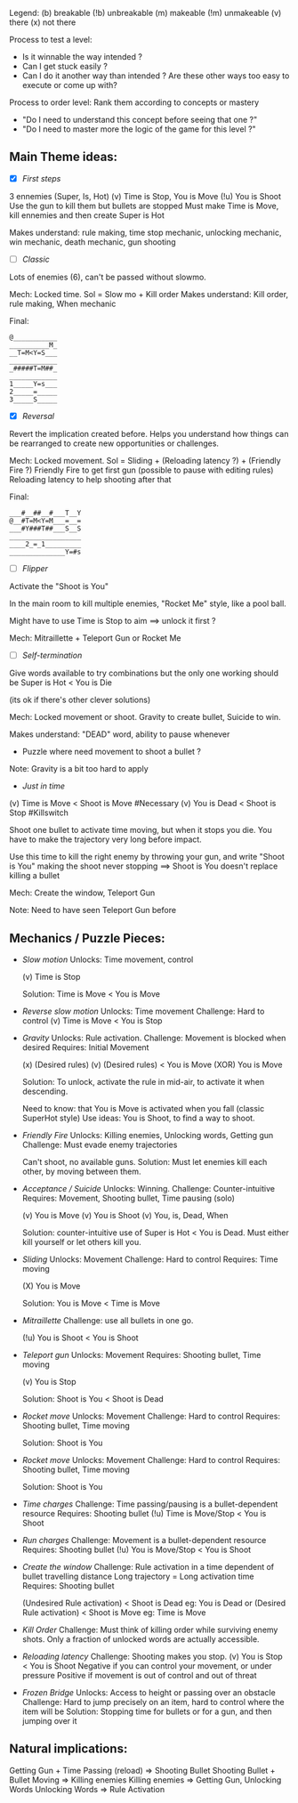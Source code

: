 Legend:
(b)   breakable
(!b)  unbreakable
(m)   makeable
(!m)  unmakeable
(v)   there
(x)   not there

Process to test a level:
- Is it winnable the way intended ?
- Can I get stuck easily ?
- Can I do it another way than intended ?
  Are these other ways too easy to execute or come up with?

Process to order level:
Rank them according to concepts or mastery
- "Do I need to understand this concept before seeing that one ?"
- "Do I need to master more the logic of the game for this level ?"

## Main Theme ideas:

- [x] *First steps*

3 ennemies (Super, Is, Hot)
(v) Time is Stop, You is Move
(!u) You is Shoot
Use the gun to kill them but bullets are stopped
Must make Time is Move, kill ennemies
and then create Super is Hot

Makes understand: rule making, time stop mechanic, unlocking mechanic,
win mechanic, death mechanic, gun shooting

- [ ] *Classic*

Lots of enemies (6), can't be passed without slowmo.

Mech: Locked time. Sol = Slow mo + Kill order
Makes understand: Kill order, rule making, When mechanic

Final:
```
@___________
__________M_
__T=M<Y=S___
____________
_#####T=M##_
____________
1_____Y=s___
2_____=_____
3_____S_____
```

- [X] *Reversal*

Revert the implication created before.
Helps you understand how things can be rearranged to create new opportunities or challenges.

Mech: Locked movement. Sol = Sliding + (Reloading latency ?) + (Friendly Fire ?)
Friendly Fire to get first gun (possible to pause with editing rules)
Reloading latency to help shooting after that

Final:
```
___#__##__#___T__Y
@__#T=M<Y=M___=__=
___#Y###T##___S__S
__________________
____2_=_1_________
______________Y=#s
```

- [ ] *Flipper*

Activate the "Shoot is You"

In the main room to kill multiple enemies, "Rocket Me" style, like a pool ball.

Might have to use Time is Stop to aim
==> unlock it first ?

Mech: Mitraillette + Teleport Gun or Rocket Me

- [ ] *Self-termination*

Give words available to try combinations but the only one working should be
Super is Hot < You is Die

(its ok if there's other clever solutions)

Mech: Locked movement or shoot. Gravity to create bullet, Suicide to win.

Makes understand: "DEAD" word, ability to pause whenever

+ Puzzle where need movement to shoot a bullet ?

Note: Gravity is a bit too hard to apply  

- *Just in time*

(v) Time is Move < Shoot is Move #Necessary
(v) You is Dead < Shoot is Stop  #Killswitch

Shoot one bullet to activate time moving, but when it stops you die. You have to make the trajectory very long before impact.

Use this time to kill the right enemy by throwing your gun,
and write "Shoot is You" making the shoot never stopping
==> Shoot is You doesn't replace killing a bullet

Mech: Create the window, Teleport Gun

Note: Need to have seen Teleport Gun before

## Mechanics / Puzzle Pieces:

- *Slow motion*
  Unlocks: Time movement, control

  (v) Time is Stop

  Solution:
  Time is Move < You is Move

- *Reverse slow motion*
  Unlocks: Time movement
  Challenge: Hard to control
  (v) Time is Move < You is Stop

- *Gravity*
  Unlocks: Rule activation.
  Challenge: Movement is blocked when desired
  Requires: Initial Movement

  (x) (Desired rules)
  (v) (Desired rules) < You is Move
          (XOR)
      You is Move

  Solution: To unlock,
  activate the rule in mid-air, to activate it when descending.

  Need to know: that You is Move is activated when you fall (classic SuperHot style)
  Use ideas: You is Shoot, to find a way to shoot.

- *Friendly Fire*
  Unlocks: Killing enemies, Unlocking words, Getting gun
  Challenge: Must evade enemy trajectories

  Can't shoot, no available guns.
  Solution: Must let enemies kill each other, by moving between them.

- *Acceptance / Suicide*
  Unlocks: Winning.
  Challenge: Counter-intuitive
  Requires: Movement, Shooting bullet, Time pausing (solo)

  (v) You is Move
  (v) You is Shoot
  (v) You, is, Dead, When

  Solution: counter-intuitive use of
  Super is Hot < You is Dead.
  Must either kill yourself or let others kill you.

- *Sliding*
  Unlocks:  Movement
  Challenge: Hard to control
  Requires: Time moving

  (X) You is Move

  Solution: You is Move < Time is Move

- *Mitraillette*
  Challenge: use all bullets in one go.

  (!u) You is Shoot < You is Shoot

- *Teleport gun*
  Unlocks: Movement
  Requires: Shooting bullet, Time moving

  (v) You is Stop

  Solution: Shoot is You < Shoot is Dead

- *Rocket move*
  Unlocks:    Movement
  Challenge:  Hard to control
  Requires:   Shooting bullet, Time moving

  Solution:   Shoot is You

- *Rocket move*
  Unlocks:    Movement
  Challenge:  Hard to control
  Requires:   Shooting bullet, Time moving

  Solution:   Shoot is You

- *Time charges*
  Challenge: Time passing/pausing is a bullet-dependent resource
  Requires: Shooting bullet
  (!u) Time is Move/Stop < You is Shoot

- *Run charges*
  Challenge: Movement is a bullet-dependent resource
  Requires: Shooting bullet
  (!u) You is Move/Stop < You is Shoot

- *Create the window*
  Challenge: Rule activation in a time dependent of bullet travelling distance
  Long trajectory = Long activation time
  Requires: Shooting bullet

  (Undesired Rule activation)  < Shoot is Dead
  eg: You is Dead
  or
  (Desired Rule activation)  < Shoot is Move
  eg: Time is Move

- *Kill Order*
  Challenge: Must think of killing order while surviving enemy shots.
  Only a fraction of unlocked words are actually accessible.

- *Reloading latency*
  Challenge: Shooting makes you stop.
  (v) You is Stop < You is Shoot
  Negative if you can control your movement, or under pressure
  Positive if movement is out of control and out of threat

- *Frozen Bridge*
  Unlocks:    Access to height or passing over an obstacle
  Challenge:  Hard to jump precisely on an item, hard to control where the item will be
  Solution: Stopping time for bullets or for a gun, and then jumping over it

## Natural implications:

  Getting Gun + Time Passing (reload) => Shooting Bullet
  Shooting Bullet + Bullet Moving => Killing enemies
  Killing enemies => Getting Gun, Unlocking Words
  Unlocking Words => Rule Activation
